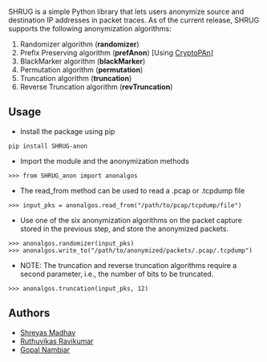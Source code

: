 SHRUG is a simple Python library that lets users anonymize source and destination IP addresses in packet traces. As of the current release, SHRUG supports the following anonymization algorithms:

1. Randomizer algorithm (**randomizer**)
2. Prefix Preserving algorithm (**prefAnon**) [Using [CryptoPAn](https://github.com/Yawning/cryptopan)]
3. BlackMarker algorithm (**blackMarker**)
4. Permutation algorithm (**permutation**)
5. Truncation algorithm (**truncation**)
6. Reverse Truncation algorithm (**revTruncation**)

## Usage
- Install the package using pip
```
pip install SHRUG-anon
```

- Import the module and the anonymization methods
```
>>> from SHRUG_anon import anonalgos
```

- The read_from method can be used to read a .pcap or .tcpdump file
```
>>> input_pks = anonalgos.read_from("/path/to/pcap/tcpdump/file")
```

- Use one of the six anonymization algorithms on the packet capture stored in the previous step, and store the anonymized packets.
```
>>> anonalgos.randomizer(input_pks)
>>> anonalgos.write_to("/path/to/anonymized/packets/.pcap/.tcpdump")
```

- NOTE: The truncation and reverse truncation algorithms require a second parameter, i.e., the number of bits to be truncated.
```
>>> anonalgos.truncation(input_pks, 12)
```

## Authors
- [Shreyas Madhav](https://github.com/shreyas-madhav)
- [Ruthuvikas Ravikumar](https://github.com/Ruthuvikas)
- [Gopal Nambiar](https://github.com/gopuman)
